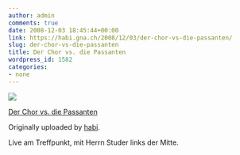 ```yaml
---
author: admin
comments: true
date: 2008-12-03 18:45:44+00:00
link: https://habi.gna.ch/2008/12/03/der-chor-vs-die-passanten/
slug: der-chor-vs-die-passanten
title: Der Chor vs. die Passanten
wordpress_id: 1582
categories:
- none
---
```


[![](https://static.flickr.com/3210/3079812367_93f120e293_m.jpg)](https://www.flickr.com/photos/habi/3079812367/)

[Der Chor vs. die Passanten](https://www.flickr.com/photos/habi/3079812367/)

Originally uploaded by [habi](https://www.flickr.com/people/habi/).

Live am Treffpunkt, mit Herrn Studer links der Mitte.
